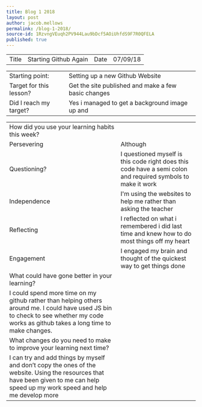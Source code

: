 ```yaml
---
title: Blog 1 2018
layout: post
author: jacob.mellows
permalink: /blog-1-2018/
source-id: 1RzvngVEuqh2PV944Lau9bDcf5AOiUhfdS9F7R0QFELA
published: true
---
```

<table>
  <tr>
    <td>Title</td>
    <td>Starting Github Again</td>
    <td>Date</td>
    <td>07/09/18</td>
  </tr>
</table>


<table>
  <tr>
    <td>Starting point:</td>
    <td>Setting up a new Github Website</td>
  </tr>
  <tr>
    <td>Target for this lesson?</td>
    <td>Get the site published and make a few basic changes</td>
  </tr>
  <tr>
    <td>Did I reach my target? </td>
    <td>Yes i managed to get a background image up and </td>
  </tr>
</table>


<table>
  <tr>
    <td>How did you use your learning habits this week?</td>
    <td></td>
  </tr>
  <tr>
    <td>Persevering</td>
    <td>Although                                                           </td>
  </tr>
  <tr>
    <td>Questioning?</td>
    <td>I questioned myself is this code right does this code have  a semi colon and required symbols to make it work</td>
  </tr>
  <tr>
    <td>Independence</td>
    <td>I'm using the websites to help me rather than asking the teacher</td>
  </tr>
  <tr>
    <td>Reflecting</td>
    <td>I reflected on what i remembered i did last time and knew how to do most things off my heart </td>
  </tr>
  <tr>
    <td>Engagement</td>
    <td>I engaged my brain and thought of the quickest way to get things done</td>
  </tr>
  <tr>
    <td>What could have gone better in your learning?</td>
    <td></td>
  </tr>
  <tr>
    <td>I could spend more time on my github rather than helping others around me. I could have used JS bin to check to see whether my code works as github takes a long time to make changes.</td>
    <td></td>
  </tr>
  <tr>
    <td>What changes do you need to make to improve your learning next time?</td>
    <td></td>
  </tr>
  <tr>
    <td>I can try and add things by myself and don’t copy the ones of the website. Using the resources that  have been given to me can help speed up my work speed and help me develop more</td>
    <td></td>
  </tr>
</table>


